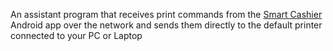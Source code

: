 An assistant program that receives print commands from the [Smart Cashier](https://www.smartcashier.store/) Android app over the network and sends them directly to the default printer connected to your PC or Laptop
